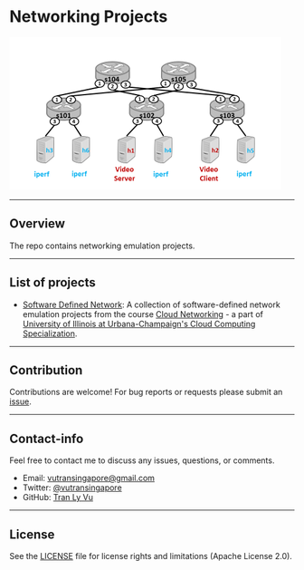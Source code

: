 # **Networking Projects**

<img src="img/network.png" width="480" alt="Combined Image" />

---
Overview
---
The repo contains networking emulation projects.

---
List of projects
---

* [Software Defined Network](https://github.com/tranlyvu/networking-projects/tree/master/Software%20Defined%20Network): A collection of software-defined network emulation projects from the course [Cloud Networking](https://www.coursera.org/learn/cloud-networking) - a part of [University of Illinois at Urbana-Champaign's Cloud Computing Specialization](https://www.coursera.org/specializations/cloud-computing).

---
Contribution
---

Contributions are welcome! For bug reports or requests please submit an [issue](https://github.com/tranlyvu/networking-projects/issues).

---
Contact-info
---

Feel free to contact me to discuss any issues, questions, or comments.
*  Email: vutransingapore@gmail.com
*  Twitter: [@vutransingapore](https://twitter.com/vutransingapore)
*  GitHub: [Tran Ly Vu](https://github.com/tranlyvu)

---
License
---
See the [LICENSE](https://github.com/tranlyvu/autonomous-vehicle-projects/blob/master/LICENSE) file for license rights and limitations (Apache License 2.0).